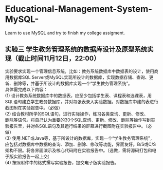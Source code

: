 # Educational-Management-System-MySQL-
Learn to use MySQL and try to finish my college assigment.
## 实验三 学生教务管理系统的数据库设计及原型系统实现（截止时间11月12日，22:00）
实验要求实现一个管理信息系统，比如：教务系统数据库中数据表的设计，使用商用数据库SQL Server或MySQL实现所设计的数据库，实现数据存储、查询、更新、删除等，并基于所设计的数据库实现一个“学生教务管理系统”。\
具体需完成以下内容：\
(1) 设计教务系统数据库中的数据表，应至少包括学生表、课程表和选课表，用SQL语句建立学生教务数据库，并对每张表录入实验数据。对数据库中建的表进行截图附在实验报告中。（必做）\
(2) 结合教材所学的SQL语句，进行实际操作，练习各类查询、更新、修改、\
删除等语句。将自己认为重要的30个SQL查询、更新、修改、删除等操作写到实验报告里，并对各SQL语句及其运行结果的屏幕进行截图附在实验报告中。（必做）\
(3) 使用.NET或Java等，基于所设计的数据库，实现一个“学生教务管理系统”，应包括对数据库中数据的查询、添加、删除、修改等功能，界面友好。B/S或C/S架构不限。将各界面演示及核心代码附在实验报告中。（选做，需将源码打包和电子版实验报告一起上交）\
(4) 按照附件中的格式撰写实验报告，提交电子版实验报告。

